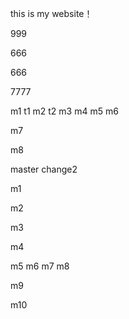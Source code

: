 this is my website！

999

666

666


7777


m1
t1
m2
t2
m3
m4
m5
m6

m7

m8

master change2

m1

m2

m3

m4

m5
m6
m7
m8

m9

m10